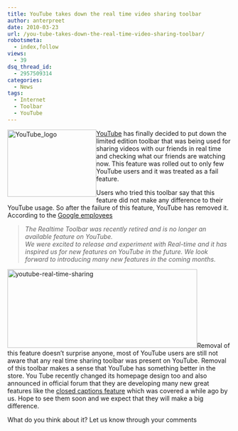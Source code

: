 ```yaml
---
title: YouTube takes down the real time video sharing toolbar
author: anterpreet
date: 2010-03-23
url: /you-tube-takes-down-the-real-time-video-sharing-toolbar/
robotsmeta:
  - index,follow
views:
  - 39
dsq_thread_id:
  - 2957509314
categories:
  - News
tags:
  - Internet
  - Toolbar
  - YouTube
---
```

<a href="http://youtube.com/" onclick="_gaq.push(['_trackEvent', 'outbound-article', 'http://youtube.com/', ' YouTube']);" title="YouTube" rel="nofollow"><img class="wp-image-52776" style="margin-left: 0px;margin-right: 0px;border: 0px" src="http://cdn.devilsworkshop.org/files/2010/03/YouTube_logo.jpg" border="0" alt="YouTube_logo" width="200" height="151" align="left" /> YouTube</a> has finally decided to put down the limited edition toolbar that was being used for sharing videos with our friends in real time and checking what our friends are watching now. This feature was rolled out to only few YouTube users and it was treated as a fail feature.

Users who tried this toolbar say that this feature did not make any difference to their YouTube usage. So after the failure of this feature, YouTube has removed it. According to the <a href="http://www.google.com/support/forum/p/youtube/thread?tid=114593f2f666e137&hl=en" onclick="_gaq.push(['_trackEvent', 'outbound-article', 'http://www.google.com/support/forum/p/youtube/thread?tid=114593f2f666e137&hl=en', 'Google employees']);" title="YouTube toolbar" rel="nofollow"  target="_blank">Google employees</a>

> *The Realtime Toolbar was recently retired and is no longer an available feature on YouTube.  
> We were excited to release and experiment with Real-time and it has inspired us for new features on YouTube in the future. We look forward to introducing many new features in the coming months.*

<img style="float: none;margin-left: auto;margin-right: auto;border-width: 0px" src="http://cdn.devilsworkshop.org/files/2010/03/youtuberealtimesharing.png" border="0" alt="youtube-real-time-sharing" width="427" height="177" />Removal of this feature doesn’t surprise anyone, most of YouTube users are still not aware that any real time sharing toolbar was present on YouTube. Removal of this toolbar makes a sense that YouTube has something better in the store. You Tube recently changed its homepage design too and also announced in official forum that they are developing many new great features like the [closed captions feature][1] which was covered a while ago by us. Hope to see them soon and we expect that they will make a big difference.

What do you think about it? Let us know through your comments

 [1]: http://devilsworkshop.org/how-to-get-your-youtube-account-ready-for-auto-captions/ "closed captions feature"
